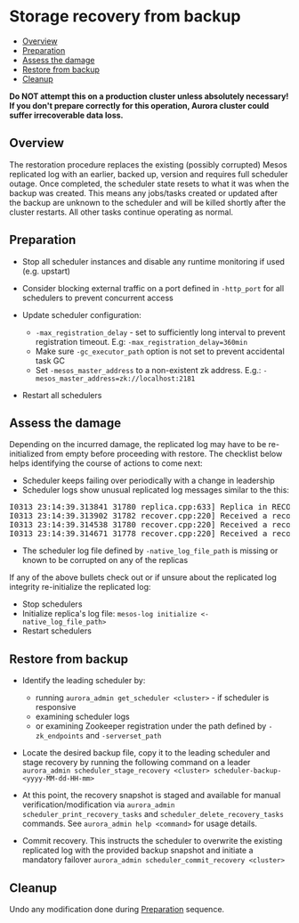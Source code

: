 # Storage recovery from backup

- [Overview](#overview)
- [Preparation](#preparation)
- [Assess the damage](#assess-the-damage)
- [Restore from backup](#restore-from-backup)
- [Cleanup](#cleanup)

**Do NOT attempt this on a production cluster unless absolutely necessary! If you don't prepare
correctly for this operation, Aurora cluster could suffer irrecoverable data loss.**

## Overview

The restoration procedure replaces the existing (possibly corrupted) Mesos replicated log with an
earlier, backed up, version and requires full scheduler outage. Once completed, the scheduler state
resets to what it was when the backup was created. This means any jobs/tasks created or updated
after the backup are unknown to the scheduler and will be killed shortly after the cluster restarts.
All other tasks continue operating as normal.

## Preparation

* Stop all scheduler instances and disable any runtime monitoring if used (e.g. upstart)

* Consider blocking external traffic on a port defined in `-http_port` for all schedulers to
prevent concurrent access

* Update scheduler configuration:
  * `-max_registration_delay` - set to sufficiently long interval to prevent registration timeout.
    E.g: `-max_registration_delay=360min`
  * Make sure `-gc_executor_path` option is not set to prevent accidental task GC
  * Set `-mesos_master_address` to a non-existent zk address.
    E.g.: `-mesos_master_address=zk://localhost:2181`

* Restart all schedulers

## Assess the damage

Depending on the incurred damage, the replicated log may have to be re-initialized from empty before
proceeding with restore. The checklist below helps identifying the course of actions to come next:
* Scheduler keeps failing over periodically with a change in leadership
* Scheduler logs show unusual replicated log messages similar to the this:

<pre>
I0313 23:14:39.313841 31780 replica.cpp:633] Replica in RECOVERING status received a broadcasted recover request
I0313 23:14:39.313902 31782 recover.cpp:220] Received a recover response from a replica in RECOVERING status
I0313 23:14:39.314538 31780 recover.cpp:220] Received a recover response from a replica in EMPTY status
I0313 23:14:39.314671 31778 recover.cpp:220] Received a recover response from a replica in VOTING status
</pre>
* The scheduler log file defined by `-native_log_file_path` is missing or known to be corrupted
on any of the replicas

If any of the above bullets check out or if unsure about the replicated log integrity re-initialize
the replicated log:

* Stop schedulers
* Initialize replica's log file: `mesos-log initialize <-native_log_file_path>`
* Restart schedulers

## Restore from backup

* Identify the leading scheduler by:
  * running `aurora_admin get_scheduler <cluster>` - if scheduler is responsive
  * examining scheduler logs
  * or examining Zookeeper registration under the path defined by `-zk_endpoints`
    and `-serverset_path`

* Locate the desired backup file, copy it to the leading scheduler and stage recovery by running
the following command on a leader
`aurora_admin scheduler_stage_recovery <cluster> scheduler-backup-<yyyy-MM-dd-HH-mm>`

* At this point, the recovery snapshot is staged and available for manual verification/modification
via `aurora_admin scheduler_print_recovery_tasks` and `scheduler_delete_recovery_tasks` commands.
See `aurora_admin help <command>` for usage details.

* Commit recovery. This instructs the scheduler to overwrite the existing replicated log with the
provided backup snapshot and initiate a mandatory failover
`aurora_admin scheduler_commit_recovery <cluster>`

## Cleanup
Undo any modification done during [Preparation](#preparation) sequence.

